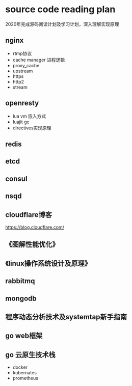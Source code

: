 # source code reading plan
2020年完成源码阅读计划及学习计划，深入理解实现原理

## nginx

* rtmp协议
* cache manager 进程逻辑
* proxy_cache
* upstream
* https
* http2
* stream

## openresty

* lua vm 嵌入方式
* luajit gc
* directives实现原理

## redis

## etcd

## consul

## nsqd

## cloudflare博客
  https://blog.cloudflare.com/
## 《图解性能优化》

## 《linux操作系统设计及原理》

## rabbitmq

## mongodb

## 程序动态分析技术及systemtap新手指南

## go web框架

## go 云原生技术栈
  * docker
  * kubernates
  * prometheus
